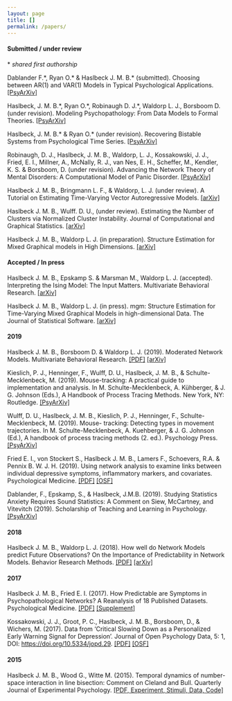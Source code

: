 ```yaml
---
layout: page
title: []
permalink: /papers/
---
```


#### Submitted / under review

\* *shared first authorship*

Dablander F.\*, Ryan O.\* & Haslbeck J. M. B.\* (submitted). Choosing between AR(1) and VAR(1) Models in Typical Psychological Applications. [[PsyArXiv]](https://psyarxiv.com/qgewy/)

Haslbeck, J. M. B.\*, Ryan O.\*, Robinaugh D. J.\*, Waldorp L. J., Borsboom D. (under revision). Modeling Psychopathology: From Data Models to Formal Theories. [[PsyArXiv]](https://psyarxiv.com/jgm7f)

Haslbeck, J. M. B.\* & Ryan O.\* (under revision). Recovering Bistable Systems from Psychological Time Series. [[PsyArXiv]](https://psyarxiv.com/kcv3s)

Robinaugh, D. J., Haslbeck, J. M. B., Waldorp, L. J., Kossakowski, J. J., Fried, E. I., Millner, A., McNally, R. J., van Nes, E. H., Scheffer, M., Kendler, K. S.  & Borsboom, D. (under revision). Advancing the Network Theory of Mental Disorders: A Computational Model of Panic Disorder. [[PsyArXiv]](https://psyarxiv.com/km37w/)

Haslbeck J. M. B., Bringmann L. F., & Waldorp, L. J. (under review). A Tutorial on Estimating Time-Varying Vector Autoregressive Models. [[arXiv]](https://arxiv.org/abs/1711.05204)

Haslbeck J. M. B., Wulff. D. U., (under review). Estimating the Number of Clusters via Normalized Cluster Instability. Journal of Computational and Graphical Statistics. [[arXiv]](https://arxiv.org/abs/1608.07494)

Haslbeck J. M. B., Waldorp L. J. (in preparation). Structure Estimation for Mixed Graphical models in High Dimensions. [[arXiv]](https://arxiv.org/abs/1510.05677)

#### Accepted / In press

Haslbeck J. M. B., Epskamp S. & Marsman M., Waldorp L. J.  (accepted). Interpreting the Ising Model: The Input Matters. Multivariate Behavioral Research. [[arXiv]](http://arxiv.org/abs/1811.02916)

Haslbeck J. M. B., Waldorp L. J. (in press). mgm: Structure Estimation for Time-Varying Mixed Graphical Models in high-dimensional Data. The Journal of Statistical Software. [[arXiv]](https://arxiv.org/abs/1510.06871)

#### 2019

Haslbeck J. M. B., Borsboom D. & Waldorp L. J. (2019). Moderated Network Models. Multivariate Behavioral Research. [[PDF]](https://www.tandfonline.com/doi/full/10.1080/00273171.2019.1677207) [[arXiv]](https://arxiv.org/abs/1807.02877)

Kieslich, P. J., Henninger, F., Wulff, D. U., Haslbeck, J. M. B., & Schulte-Mecklenbeck, M. (2019). Mouse-tracking: A practical guide to implementation and analysis. In M. Schulte-Mecklenbeck, A. Kühberger, & J. G. Johnson (Eds.), A Handbook of Process Tracing Methods. New York, NY: Routledge. [[PsyArXiv]](https://psyarxiv.com/zuvqa/)

Wulff, D. U., Haslbeck, J. M. B., Kieslich, P. J., Henninger, F., Schulte-Mecklenbeck, M. (2019). Mouse- tracking: Detecting types in movement trajectories. In M. Schulte-Mecklenbeck, A. Kuehberger, & J. G. Johnson (Ed.), A handbook of process tracing methods (2. ed.). Psychology Press. [[PsyArXiv]](https://psyarxiv.com/6edca/)

Fried E. I., von Stockert S., Haslbeck J. M. B., Lamers F., Schoevers, R.A. & Pennix B. W. J. H. (2019). Using network analysis to examine links between individual depressive symptoms, inflammatory markers, and covariates. Psychological Medicine. [[PDF]](https://www.cambridge.org/core/journals/psychological-medicine/article/using-network-analysis-to-examine-links-between-individual-depressive-symptoms-inflammatory-markers-and-covariates/E2C8D6857450A832AF10CD9E8DA757BB) [[OSF]](https://osf.io/h92nk/)

Dablander, F., Epskamp, S., & Haslbeck, J.M.B. (2019). Studying Statistics Anxiety Requires Sound Statistics: A Comment on Siew, McCartney, and Vitevitch (2019). Scholarship of Teaching and Learning in Psychology. [[PsyArXiv]](https://psyarxiv.com/pfnys)

#### 2018

Haslbeck J. M. B., Waldorp L. J. (2018). How well do Network Models predict Future Observations? On the Importance of Predictability in Network Models. Behavior Research Methods. [[PDF]](https://link.springer.com/article/10.3758/s13428-017-0910-x) [[arXiv]](https://arxiv.org/abs/1610.09108)

#### 2017

Haslbeck J. M. B., Fried E. I. (2017). How Predictable are Symptoms in Psychopathological Networks? A Reanalysis of 18 Published Datasets. Psychological Medicine. [[PDF]](https://jmbh.github.io/files/NP_PM.pdf) [[Supplement]](https://jmbh.github.io/files/SupMaterial_new.zip)

Kossakowski, J. J., Groot, P. C., Haslbeck, J. M. B., Borsboom, D., & Wichers, M. (2017). Data from ‘Critical Slowing Down as a Personalized Early Warning Signal for Depression’. Journal of Open Psychology Data, 5: 1, DOI: https://doi.org/10.5334/jopd.29. [[PDF]](http://openpsychologydata.metajnl.com/articles/10.5334/jopd.29/) [[OSF]](https://osf.io/j4fg8/)

#### 2015

Haslbeck J. M. B., Wood G., Witte M. (2015). Temporal dynamics of number-space interaction in line bisection: Comment on Cleland and Bull. Quarterly Journal of Experimental Psychology. [[PDF, Experiment, Stimuli, Data, Code]](https://github.com/jmbh/bisectionpaper)



